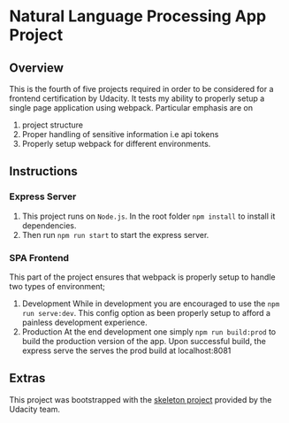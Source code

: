 # Natural Language Processing App Project

## Overview
This is the fourth of five projects required in order to be considered for a frontend certification by Udacity. It
tests my ability to properly setup a single page application using webpack. Particular emphasis are on 
1. project structure
2. Proper handling of sensitive information i.e api tokens
3. Properly setup webpack for different environments.

## Instructions
### Express Server
1. This project runs on `Node.js`. In the root folder `npm install` to install it dependencies.
2. Then run `npm run start` to start the express server.

### SPA Frontend
This part of the project ensures that webpack is properly setup to handle two types of environment;
1. Development
While in development you are encouraged to use the `npm run serve:dev`. This config option as been 
properly setup to afford a painless development experience.
2. Production
At the end development one simply `npm run build:prod` to build the production version of the app.
Upon successful build, the express serve the serves the prod build at localhost:8081

## Extras
This project was bootstrapped with the [skeleton project](https://github.com/udacity/fend-webpack-content) provided by
the Udacity team. 
